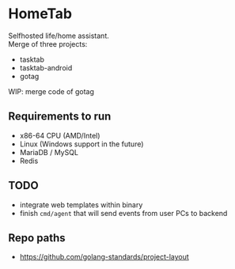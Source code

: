# HomeTab

Selfhosted life/home assistant.  
Merge of three projects:
- tasktab
- tasktab-android
- gotag

WIP: merge code of gotag

## Requirements to run

- x86-64 CPU (AMD/Intel)
- Linux (Windows support in the future)
- MariaDB / MySQL
- Redis

## TODO

- integrate web templates within binary
- finish `cmd/agent` that will send events from user PCs to backend

## Repo paths

- https://github.com/golang-standards/project-layout
